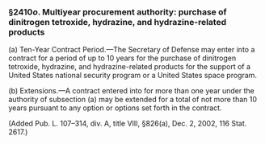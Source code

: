 ### §2410*o*. Multiyear procurement authority: purchase of dinitrogen tetroxide, hydrazine, and hydrazine-related products ###

(a) Ten-Year Contract Period.—The Secretary of Defense may enter into a contract for a period of up to 10 years for the purchase of dinitrogen tetroxide, hydrazine, and hydrazine-related products for the support of a United States national security program or a United States space program.

(b) Extensions.—A contract entered into for more than one year under the authority of subsection (a) may be extended for a total of not more than 10 years pursuant to any option or options set forth in the contract.

(Added Pub. L. 107–314, div. A, title VIII, §826(a), Dec. 2, 2002, 116 Stat. 2617.)